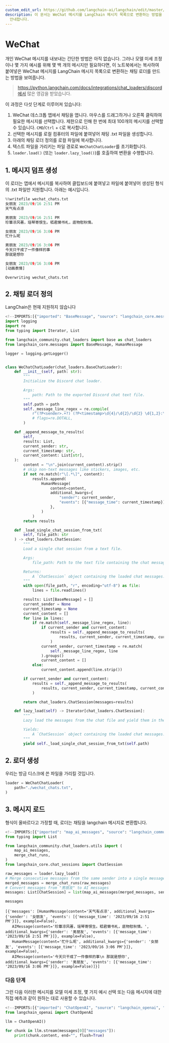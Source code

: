 ```yaml
---
custom_edit_url: https://github.com/langchain-ai/langchain/edit/master/docs/docs/integrations/chat_loaders/wechat.ipynb
description: 이 문서는 WeChat 메시지를 LangChain 메시지 목록으로 변환하는 방법을 설명합니다. 간단한 채팅 로더를 만드는 과정을
  안내합니다.
---
```


# WeChat

개인 WeChat 메시지를 내보내는 간단한 방법은 아직 없습니다. 그러나 모델 미세 조정이나 몇 가지 예시를 위해 몇 백 개의 메시지만 필요하다면, 이 노트북에서는 복사하여 붙여넣은 WeChat 메시지를 LangChain 메시지 목록으로 변환하는 채팅 로더를 만드는 방법을 보여줍니다.

> https://python.langchain.com/docs/integrations/chat_loaders/discord에서 많은 영감을 받았습니다.

이 과정은 다섯 단계로 이루어져 있습니다:
1. WeChat 데스크톱 앱에서 채팅을 엽니다. 마우스를 드래그하거나 오른쪽 클릭하여 필요한 메시지를 선택합니다. 제한으로 인해 한 번에 최대 100개의 메시지를 선택할 수 있습니다. `CMD`/`Ctrl` + `C`로 복사합니다.
2. 선택한 메시지를 로컬 컴퓨터의 파일에 붙여넣어 채팅 .txt 파일을 생성합니다.
3. 아래의 채팅 로더 정의를 로컬 파일에 복사합니다.
4. 텍스트 파일을 가리키는 파일 경로로 `WeChatChatLoader`를 초기화합니다.
5. `loader.load()` (또는 `loader.lazy_load()`)를 호출하여 변환을 수행합니다.

## 1. 메시지 덤프 생성

이 로더는 앱에서 메시지를 복사하여 클립보드에 붙여넣고 파일에 붙여넣어 생성된 형식의 .txt 파일만 지원합니다. 아래는 예시입니다.

```python
%%writefile wechat_chats.txt
女朋友 2023/09/16 2:51 PM
天气有点凉

男朋友 2023/09/16 2:51 PM
珍簟凉风著，瑶琴寄恨生。嵇君懒书札，底物慰秋情。

女朋友 2023/09/16 3:06 PM
忙什么呢

男朋友 2023/09/16 3:06 PM
今天只干成了一件像样的事
那就是想你

女朋友 2023/09/16 3:06 PM
[动画表情]
```

```output
Overwriting wechat_chats.txt
```

## 2. 채팅 로더 정의

LangChain은 현재 지원하지 않습니다 

```python
<!--IMPORTS:[{"imported": "BaseMessage", "source": "langchain_core.messages", "docs": "https://api.python.langchain.com/en/latest/messages/langchain_core.messages.base.BaseMessage.html", "title": "WeChat"}, {"imported": "HumanMessage", "source": "langchain_core.messages", "docs": "https://api.python.langchain.com/en/latest/messages/langchain_core.messages.human.HumanMessage.html", "title": "WeChat"}]-->
import logging
import re
from typing import Iterator, List

from langchain_community.chat_loaders import base as chat_loaders
from langchain_core.messages import BaseMessage, HumanMessage

logger = logging.getLogger()


class WeChatChatLoader(chat_loaders.BaseChatLoader):
    def __init__(self, path: str):
        """
        Initialize the Discord chat loader.

        Args:
            path: Path to the exported Discord chat text file.
        """
        self.path = path
        self._message_line_regex = re.compile(
            r"(?P<sender>.+?) (?P<timestamp>\d{4}/\d{2}/\d{2} \d{1,2}:\d{2} (?:AM|PM))",
            # flags=re.DOTALL,
        )

    def _append_message_to_results(
        self,
        results: List,
        current_sender: str,
        current_timestamp: str,
        current_content: List[str],
    ):
        content = "\n".join(current_content).strip()
        # skip non-text messages like stickers, images, etc.
        if not re.match(r"\[.*\]", content):
            results.append(
                HumanMessage(
                    content=content,
                    additional_kwargs={
                        "sender": current_sender,
                        "events": [{"message_time": current_timestamp}],
                    },
                )
            )
        return results

    def _load_single_chat_session_from_txt(
        self, file_path: str
    ) -> chat_loaders.ChatSession:
        """
        Load a single chat session from a text file.

        Args:
            file_path: Path to the text file containing the chat messages.

        Returns:
            A `ChatSession` object containing the loaded chat messages.
        """
        with open(file_path, "r", encoding="utf-8") as file:
            lines = file.readlines()

        results: List[BaseMessage] = []
        current_sender = None
        current_timestamp = None
        current_content = []
        for line in lines:
            if re.match(self._message_line_regex, line):
                if current_sender and current_content:
                    results = self._append_message_to_results(
                        results, current_sender, current_timestamp, current_content
                    )
                current_sender, current_timestamp = re.match(
                    self._message_line_regex, line
                ).groups()
                current_content = []
            else:
                current_content.append(line.strip())

        if current_sender and current_content:
            results = self._append_message_to_results(
                results, current_sender, current_timestamp, current_content
            )

        return chat_loaders.ChatSession(messages=results)

    def lazy_load(self) -> Iterator[chat_loaders.ChatSession]:
        """
        Lazy load the messages from the chat file and yield them in the required format.

        Yields:
            A `ChatSession` object containing the loaded chat messages.
        """
        yield self._load_single_chat_session_from_txt(self.path)
```


## 2. 로더 생성

우리는 방금 디스크에 쓴 파일을 가리킬 것입니다.

```python
loader = WeChatChatLoader(
    path="./wechat_chats.txt",
)
```


## 3. 메시지 로드

형식이 올바르다고 가정할 때, 로더는 채팅을 langchain 메시지로 변환합니다.

```python
<!--IMPORTS:[{"imported": "map_ai_messages", "source": "langchain_community.chat_loaders.utils", "docs": "https://api.python.langchain.com/en/latest/chat_loaders/langchain_community.chat_loaders.utils.map_ai_messages.html", "title": "WeChat"}, {"imported": "merge_chat_runs", "source": "langchain_community.chat_loaders.utils", "docs": "https://api.python.langchain.com/en/latest/chat_loaders/langchain_community.chat_loaders.utils.merge_chat_runs.html", "title": "WeChat"}, {"imported": "ChatSession", "source": "langchain_core.chat_sessions", "docs": "https://api.python.langchain.com/en/latest/chat_sessions/langchain_core.chat_sessions.ChatSession.html", "title": "WeChat"}]-->
from typing import List

from langchain_community.chat_loaders.utils import (
    map_ai_messages,
    merge_chat_runs,
)
from langchain_core.chat_sessions import ChatSession

raw_messages = loader.lazy_load()
# Merge consecutive messages from the same sender into a single message
merged_messages = merge_chat_runs(raw_messages)
# Convert messages from "男朋友" to AI messages
messages: List[ChatSession] = list(map_ai_messages(merged_messages, sender="男朋友"))
```


```python
messages
```


```output
[{'messages': [HumanMessage(content='天气有点凉', additional_kwargs={'sender': '女朋友', 'events': [{'message_time': '2023/09/16 2:51 PM'}]}, example=False),
   AIMessage(content='珍簟凉风著，瑶琴寄恨生。嵇君懒书札，底物慰秋情。', additional_kwargs={'sender': '男朋友', 'events': [{'message_time': '2023/09/16 2:51 PM'}]}, example=False),
   HumanMessage(content='忙什么呢', additional_kwargs={'sender': '女朋友', 'events': [{'message_time': '2023/09/16 3:06 PM'}]}, example=False),
   AIMessage(content='今天只干成了一件像样的事\n 那就是想你', additional_kwargs={'sender': '男朋友', 'events': [{'message_time': '2023/09/16 3:06 PM'}]}, example=False)]}]
```


### 다음 단계

그런 다음 이러한 메시지를 모델 미세 조정, 몇 가지 예시 선택 또는 다음 메시지에 대한 직접 예측과 같이 원하는 대로 사용할 수 있습니다.  

```python
<!--IMPORTS:[{"imported": "ChatOpenAI", "source": "langchain_openai", "docs": "https://api.python.langchain.com/en/latest/chat_models/langchain_openai.chat_models.base.ChatOpenAI.html", "title": "WeChat"}]-->
from langchain_openai import ChatOpenAI

llm = ChatOpenAI()

for chunk in llm.stream(messages[0]["messages"]):
    print(chunk.content, end="", flush=True)
```